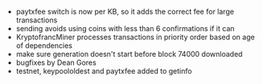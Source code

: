 * paytxfee switch is now per KB, so it adds the correct fee for large transactions
* sending avoids using coins with less than 6 confirmations if it can
* KryptofrancMiner processes transactions in priority order based on age of dependencies
* make sure generation doesn't start before block 74000 downloaded
* bugfixes by Dean Gores
* testnet, keypoololdest and paytxfee added to getinfo
